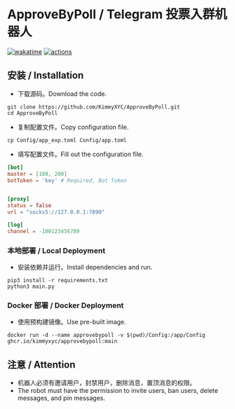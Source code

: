 # ApproveByPoll / Telegram 投票入群机器人
[![wakatime](https://wakatime.com/badge/user/f5b3fb10-0bfa-4783-9750-a21ca2b68285/project/f4986200-f605-49a5-8163-e53dddb58e7b.svg)](https://wakatime.com/badge/user/f5b3fb10-0bfa-4783-9750-a21ca2b68285/project/f4986200-f605-49a5-8163-e53dddb58e7b)
[![actions](https://github.com/KimmyXYC/ApproveByPoll/actions/workflows/docker-ci.yaml/badge.svg)](https://github.com/KimmyXYC/ApproveByPoll/actions/workflows/docker-ci.yaml)
## 安装 / Installation

- 下载源码。Download the code.
```shell
git clone https://github.com/KimmyXYC/ApproveByPoll.git
cd ApproveByPoll
```

- 复制配置文件。Copy configuration file.
```shell
cp Config/app_exp.toml Config/app.toml
```

- 填写配置文件。Fill out the configuration file.
```toml
[bot]
master = [100, 200]
botToken = 'key' # Required, Bot Token


[proxy]
status = false
url = "socks5://127.0.0.1:7890"

[log]
channel = -100123456789
```

### 本地部署 / Local Deployment
- 安装依赖并运行。Install dependencies and run.
```shell
pip3 install -r requirements.txt
python3 main.py
```

### Docker 部署 / Docker Deployment
- 使用预构建镜像。Use pre-built image.
```shell
docker run -d --name approvebypoll -v $(pwd)/Config:/app/Config ghcr.io/kimmyxyc/approvebypoll:main
```

## 注意 / Attention
- 机器人必须有邀请用户，封禁用户，删除消息，置顶消息的权限。
- The robot must have the permission to invite users, ban users, delete messages, and pin messages.
